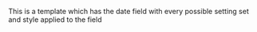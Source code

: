 This is a template which has the date field with every possible setting set and style applied to the field